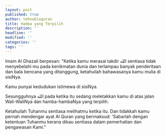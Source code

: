 ```yaml
---
layout: post
published: true
author: tehnoblequran
title: Hamba yang Terpilih
description: ''
headline: ''
modified: ''
categories: ''
tags: ''
---
```

Imam Al Ghazali berpesan: "Ketika kamu merasai takdir الله sentiasa tidak menyebelahi mu pada kenikmatan dunia dan terlampau banyak penderitaan dan bala bencana yang ditanggung, ketahuilah bahawasanya kamu mulia di sisiNya.

Kamu punyai kedudukan istimewa di sisiNya.

Sesungguhnya الله pada ketika itu sedang meletakkan kamu di atas jalan Wali-WaliNya dan hamba-hambaNya yang terpilih.

Ketahuilah Tuhanmu sentiasa melihatmu ketika itu. Dan tidakkah kamu pernah mendengar ayat Al Quran yang bermaksud: 'Sabarlah dengan ketentuan Tuhanmu kerana dikau sentiasa dalam pemerhatian dan pengawasan Kami."